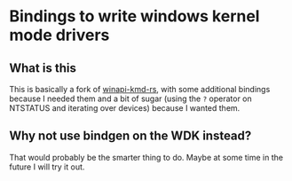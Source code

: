 # Bindings to write windows kernel mode drivers

## What is this

This is basically a fork of [winapi-kmd-rs](https://github.com/pravic/winapi-kmd-rs), with some additional bindings
because I needed them and a bit of sugar (using the `?` operator on NTSTATUS and iterating over devices) because I
wanted them.

## Why not use bindgen on the WDK instead?

That would probably be the smarter thing to do. Maybe at some time in the future I will try it out.
